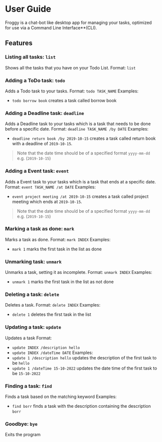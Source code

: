 # User Guide

Froggy is a chat-bot like desktop app for managing your tasks, optimized for use via a
Command Line Interface**(CLI).

## Features 

### Listing all tasks: `list`
Shows all the tasks that you have on your Todo List.
Format: `list`

### Adding a ToDo task: `todo`
Adds a Todo task to your tasks.
Format: `todo TASK_NAME`
Examples: 
- `todo borrow book` creates a task called borrow book

### Adding a Deadline task: `deadline`
Adds a Deadline task to your tasks which is a task that needs to be done before a specific date.
Format: `deadline TASK_NAME /by DATE`
Examples:
- `deadline return book /by 2019-10-15` creates a task called return book with a deadline of `2019-10-15`. 
> Note that the date time should be of a specified format `yyyy-mm-dd` e.g. (`2019-10-15`)

### Adding a Event task: `event`
Adds a Event task to your tasks which is a task that ends at a specific date.
Format: `event TASK_NAME /at DATE`
Examples:
- `event project meeting /at 2019-10-15` creates a task called project meeting which ends at `2019-10-15`.
> Note that the date time should be of a specified format `yyyy-mm-dd` e.g. (`2019-10-15`)

### Marking a task as done: `mark`
Marks a task as done.
Format: `mark INDEX`
Examples: 
- `mark 1` marks the first task in the list as done

### Unmarking task: `unmark`
Unmarks a task, setting it as incomplete.
Format: `unmark INDEX`
Examples:
- `unmark 1` marks the first task in the list as not done

### Deleting a task: `delete`
Deletes a task.
Format: `delete INDEX`
Examples:
- `delete 1` deletes the first task in the list

### Updating a task: `update`
Updates a task
Format:
- `update INDEX /description hello`
- `update INDEX /dateTime DATE`
Examples:
- `update 1 /description hello` updates the description of the first task to be `hello`
- `update 1 /dateTime 15-10-2022` updates the date time of the first task to be `15-10-2022`

### Finding a task: `find`
Finds a task based on the matching keyword
Examples:
- `find borr` finds a task with the description containing the description `borr`

### Goodbye: `bye`
Exits the program
